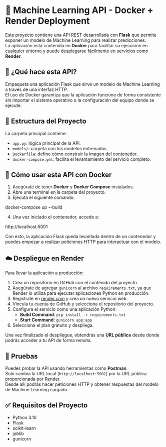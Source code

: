 # 🧠 Machine Learning API - Docker + Render Deployment

Este proyecto contiene una API REST desarrollada con **Flask** que permite exponer un modelo de Machine Learning para realizar predicciones.  
La aplicación está contenida en **Docker** para facilitar su ejecución en cualquier entorno y puede desplegarse fácilmente en servicios como **Render**.

## 🚀 ¿Qué hace esta API?

Empaqueta una aplicación Flask que sirve un modelo de Machine Learning a través de una interfaz HTTP.  
El uso de Docker garantiza que la aplicación funcione de forma consistente sin importar el sistema operativo o la configuración del equipo donde se ejecute.

## 📁 Estructura del Proyecto

La carpeta principal contiene:

- `app.py`: lógica principal de la API.
- `models/`: carpeta con los modelos entrenados.
- `Dockerfile`: define cómo construir la imagen del contenedor.
- `docker-compose.yml`: facilita el levantamiento del servicio completo.

## 🐳 Cómo usar esta API con Docker

1. Asegúrate de tener **Docker** y **Docker Compose** instalados.
2. Abre una terminal en la carpeta del proyecto.
3. Ejecuta el siguiente comando:

docker-compose up --build

4. Una vez iniciado el contenedor, accede a:

http://localhost:5001


Con esto, la aplicación Flask queda levantada dentro de un contenedor y puedes empezar a realizar peticiones HTTP para interactuar con el modelo.

## ☁️ Despliegue en Render

Para llevar la aplicación a producción:

1. Crea un repositorio en GitHub con el contenido del proyecto.
2. Asegúrate de agregar `gunicorn` al archivo `requirements.txt`, ya que Render lo utiliza para ejecutar aplicaciones Python en producción.
3. Regístrate en [render.com](https://render.com) y crea un nuevo servicio web.
4. Vincula tu cuenta de GitHub y selecciona el repositorio del proyecto.
5. Configura el servicio como una aplicación Python:
   - **Build Command**: `pip install -r requirements.txt`
   - **Start Command**: `gunicorn app:app`
6. Selecciona el plan gratuito y despliega.

Una vez finalizado el despliegue, obtendrás una **URL pública** desde donde podrás acceder a tu API de forma remota.

## 🧪 Pruebas

Puedes probar la API usando herramientas como **Postman**.  
Solo cambia la URL local (`http://localhost:5001`) por la URL pública proporcionada por Render.  
Desde allí podrás hacer peticiones HTTP y obtener respuestas del modelo de Machine Learning cargado.

## ✅ Requisitos del Proyecto

- Python 3.10  
- Flask  
- scikit-learn  
- joblib  
- gunicorn 



